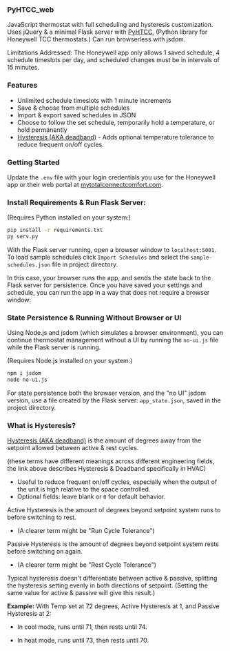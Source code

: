 ### PyHTCC_web
JavaScript thermostat with full scheduling and hysteresis customization. Uses jQuery & a minimal Flask server with [PyHTCC](https://github.com/csm10495/pyhtcc), (Python library for Honeywell TCC thermostats.) Can run browserless with jsdom.

Limitations Addressed: The Honeywell app only allows 1 saved schedule, 4 schedule timeslots per day, and scheduled changes must be in intervals of 15 minutes.

### Features
- Unlimited schedule timeslots with 1 minute increments
- Save & choose from multiple schedules
- Import & export saved schedules in JSON
- Choose to follow the set schedule, temporarily hold a temperature, or hold permanently
- [Hysteresis (AKA deadband)](#what-is-hysteresis) - Adds optional temperature tolerance to reduce frequent on/off cycles.

### Getting Started
Update the `.env` file with your login credentials you use for the Honeywell app or their web portal at [mytotalconnectcomfort.com](https://mytotalconnectcomfort.com/).

### Install Requirements & Run Flask Server:
(Requires Python installed on your system:)
```bash
pip install -r requirements.txt
py serv.py
```

With the Flask server running, open a browser window to `localhost:5001`. To load sample schedules click `Import Schedules` and select the `sample-schedules.json` file in project directory.

In this case, your browser runs the app, and sends the state back to the Flask server for persistence. Once you have saved your settings and schedule, you can run the app in a way that does not require a browser window:

### State Persistence & Running Without Browser or UI
Using Node.js and jsdom (which simulates a browser environment), you can continue thermostat management without a UI by running the `no-ui.js` file while the Flask server is running.

(Requires Node.js installed on your system:)
```bash
npm i jsdom
node no-ui.js
```

For state persistence both the browser version, and the "no UI" jsdom version, use a file created by the Flask server: `app_state.json`, saved in the project directory.

### What is Hysteresis?
<a href="https://search.brave.com/search?q=hvac+deadband+hysteresis&source=web&summary=1&summary_og=391a2b9ee4a6faf7cb0377">Hysteresis (AKA deadband)</a> is the amount of degrees away from the setpoint allowed between active & rest cycles.

(these terms have different meanings across different engineering fields, the link above describes Hysteresis & Deadband specifically in HVAC)

- Useful to reduce frequent on/off cycles, especially when the output of the unit is high relative to the space controlled.
- Optional fields: leave blank or `0` for default behavior.

Active Hysteresis is the amount of degrees beyond setpoint system runs to before switching to rest.
- (A clearer term might be "Run Cycle Tolerance")

Passive Hysteresis is the amount of degrees beyond setpoint system rests before switching on again.
- (A clearer term might be "Rest Cycle Tolerance")

Typical hysteresis doesn't differentiate between active & passive, splitting the hysteresis setting evenly in both directions of setpoint. (Setting the same value for active & passive will give this result.)

**Example:**  With Temp set at 72 degrees, Active Hysteresis at 1, and Passive Hysteresis at 2:

- In cool mode, runs until 71, then rests until 74.

- In heat mode, runs until 73, then rests until 70.
